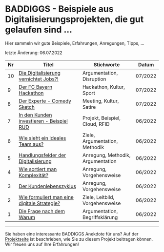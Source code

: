 # BADDIGGS - Beispiele aus Digitalisierungsprojekten, die gut gelaufen sind ...

Hier sammeln wir gute Beispiele, Erfahrungen, Anregungen, Tipps, ...

letzte Änderung: 06.07.2022

| Nr   | Titel                                                                                   | Stichworte                           | Datum           |
|------| --------------------------------------------------------------------------------------- |--------------------------------------|-----------------|
|   10 | [Die Digitalisierung vernichtet Jobs?!](baddiggs/10_jobs.md)                            | Argumentation, Disruption            | 07/2022         |
|    9 | [Der FC Bayern Hackathon](baddiggs/9_fcb_hackathon.md)                                  | Hackathon, Kultur, Sport             | 07/2022         |
|    8 | [Der Experte - Comedy Sketch](baddiggs/8_der_experte.md)                                | Meeting, Kultur, Satire              | 07/2022         |
|    7 | [In den Kunden investieren - Beispiel RUD](baddiggs/7_investition_kunde.md)             | Projekt, Beispiel, Cloud, RFID       | 06/2022         |
|    6 | [Wie sieht ein ideales Team aus?](baddiggs/6_ideales_team.md)                           | Ziele, Argumentation, Methodik       | 06/2022         |
|    5 | [Handlungsfelder der Digitalisierung](baddiggs/5_handlungsfelder.md)                    | Anregung, Methodik, Argumentation    | 06/2022         |
|    4 | [Wie sortiert man Komplexität?](baddiggs/4_komplexitaet_sortieren.md)                   | Anregung, Vorgehensweise             | 06/2022         |
|    3 | [Der Kundenlebenszyklus](baddiggs/3_klz.md)                                             | Anregung, Vorgehensweise             | 06/2022         |
|    2 | [Wie formuliert man eine digitale Strategie?](baddiggs/2_digitale_strategie.md)         | Ziele, Leitbild, Vorgehensweise      | 06/2022         |
|    1 | [Die Frage nach dem Warum](baddiggs/1_warum.md)                                         | Argumentation, Begriffsklärung       | 06/2022         |


---

Sie haben eine interessante BADDIGGS Anekdote für uns? Auf der [Projektseite](https://sapstammtisch.github.io/gusbad) ist beschrieben, wie Sie zu diesem Projekt beitragen können. Wir freuen uns auf Ihre Erfahrungen!  

